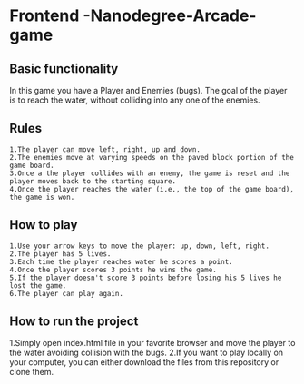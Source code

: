 # Frontend -Nanodegree-Arcade-game

## Basic functionality
 In this game you have a Player and Enemies (bugs). The goal of the player is to reach the water, without colliding into any one of the enemies.

## Rules
    1.The player can move left, right, up and down.
    2.The enemies move at varying speeds on the paved block portion of the game board.
    3.Once a the player collides with an enemy, the game is reset and the player moves back to the starting square.
    4.Once the player reaches the water (i.e., the top of the game board), the game is won.

## How to play
    1.Use your arrow keys to move the player: up, down, left, right.
    2.The player has 5 lives.
    3.Each time the player reaches water he scores a point.
    4.Once the player scores 3 points he wins the game.
    5.If the player doesn't score 3 points before losing his 5 lives he lost the game.
    6.The player can play again.

## How to run the project
1.Simply open index.html file in your favorite browser and move the player to the water avoiding collision with the bugs.
2.If you want to play locally on your computer, you can either download the files from this repository or clone them.
